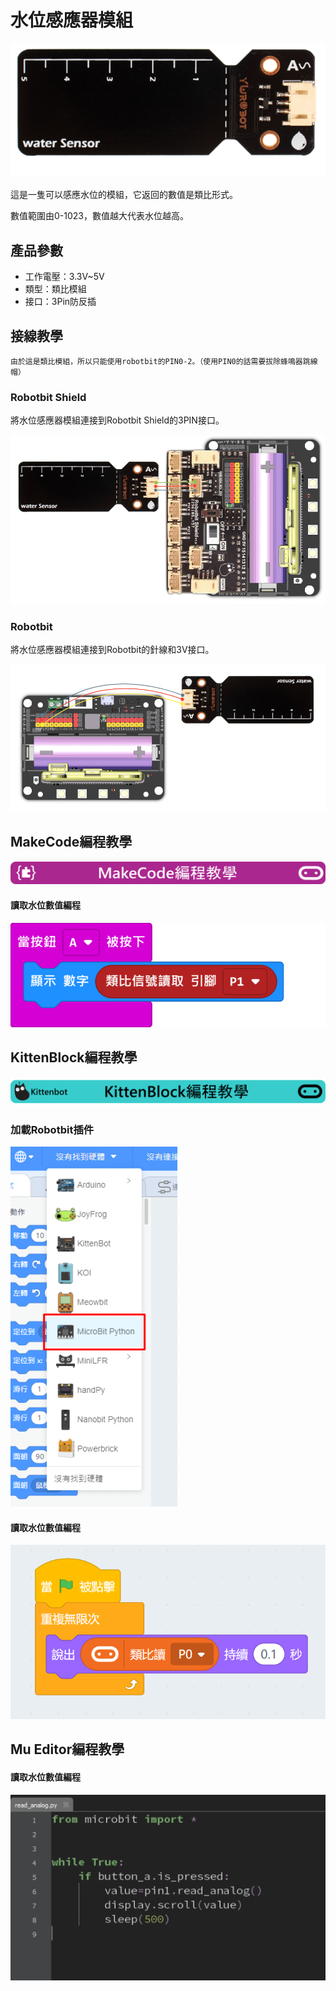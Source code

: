 # 水位感應器模組

![](./images/water2.png)

這是一隻可以感應水位的模組，它返回的數值是類比形式。

數值範圍由0-1023，數值越大代表水位越高。

## 產品參數

- 工作電壓：3.3V~5V
- 類型：類比模組
- 接口：3Pin防反插

## 接線教學

    由於這是類比模組，所以只能使用robotbit的PIN0-2。（使用PIN0的話需要拔除蜂鳴器跳線帽）

### Robotbit Shield

將水位感應器模組連接到Robotbit Shield的3PIN接口。

![](./images/water_wire2.png)

### Robotbit

將水位感應器模組連接到Robotbit的針線和3V接口。

![](./images/water_wire1.png)

## MakeCode編程教學

![](./PWmodules/images/mcbanner.png)

#### 讀取水位數值編程

![](./images/poten_code.png)

## KittenBlock編程教學

![](./PWmodules/images/kbbanner.png)

### 加載Robotbit插件

![](./images/addRB.png)

#### 讀取水位數值編程

![](./images/poten_codekb.png)

## Mu Editor編程教學

#### 讀取水位數值編程

![](./images/poten_codemu.png)
